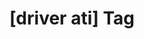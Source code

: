 ---
article_id: 0
description: List of articles under [driver ati] tag.
image: http://huntingbears.com.ve/static/img/site/mstile-310x310.png
layout: tag
slug: driver-ati
title: '[driver ati] Tag'
---